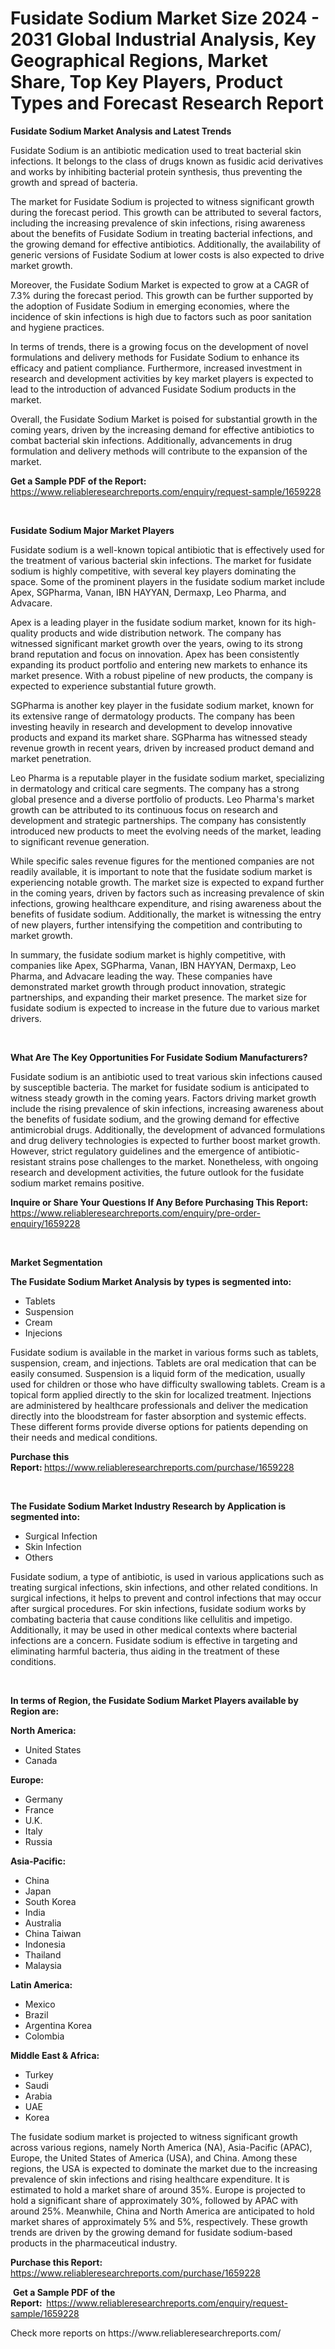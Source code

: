 <p><h1>Fusidate Sodium Market Size 2024 - 2031 Global Industrial Analysis, Key Geographical Regions, Market Share, Top Key Players, Product Types and Forecast Research Report</h1></p><p><strong>Fusidate Sodium Market Analysis and Latest Trends</strong></p>
<p><p>Fusidate Sodium is an antibiotic medication used to treat bacterial skin infections. It belongs to the class of drugs known as fusidic acid derivatives and works by inhibiting bacterial protein synthesis, thus preventing the growth and spread of bacteria.</p><p>The market for Fusidate Sodium is projected to witness significant growth during the forecast period. This growth can be attributed to several factors, including the increasing prevalence of skin infections, rising awareness about the benefits of Fusidate Sodium in treating bacterial infections, and the growing demand for effective antibiotics. Additionally, the availability of generic versions of Fusidate Sodium at lower costs is also expected to drive market growth.</p><p>Moreover, the Fusidate Sodium Market is expected to grow at a CAGR of 7.3% during the forecast period. This growth can be further supported by the adoption of Fusidate Sodium in emerging economies, where the incidence of skin infections is high due to factors such as poor sanitation and hygiene practices.</p><p>In terms of trends, there is a growing focus on the development of novel formulations and delivery methods for Fusidate Sodium to enhance its efficacy and patient compliance. Furthermore, increased investment in research and development activities by key market players is expected to lead to the introduction of advanced Fusidate Sodium products in the market.</p><p>Overall, the Fusidate Sodium Market is poised for substantial growth in the coming years, driven by the increasing demand for effective antibiotics to combat bacterial skin infections. Additionally, advancements in drug formulation and delivery methods will contribute to the expansion of the market.</p></p>
<p><strong>Get a Sample PDF of the Report:&nbsp;</strong> <a href="https://www.reliableresearchreports.com/enquiry/request-sample/1659228">https://www.reliableresearchreports.com/enquiry/request-sample/1659228</a></p>
<p>&nbsp;</p>
<p><strong>Fusidate Sodium Major Market Players</strong></p>
<p><p>Fusidate sodium is a well-known topical antibiotic that is effectively used for the treatment of various bacterial skin infections. The market for fusidate sodium is highly competitive, with several key players dominating the space. Some of the prominent players in the fusidate sodium market include Apex, SGPharma, Vanan, IBN HAYYAN, Dermaxp, Leo Pharma, and Advacare.</p><p>Apex is a leading player in the fusidate sodium market, known for its high-quality products and wide distribution network. The company has witnessed significant market growth over the years, owing to its strong brand reputation and focus on innovation. Apex has been consistently expanding its product portfolio and entering new markets to enhance its market presence. With a robust pipeline of new products, the company is expected to experience substantial future growth.</p><p>SGPharma is another key player in the fusidate sodium market, known for its extensive range of dermatology products. The company has been investing heavily in research and development to develop innovative products and expand its market share. SGPharma has witnessed steady revenue growth in recent years, driven by increased product demand and market penetration.</p><p>Leo Pharma is a reputable player in the fusidate sodium market, specializing in dermatology and critical care segments. The company has a strong global presence and a diverse portfolio of products. Leo Pharma's market growth can be attributed to its continuous focus on research and development and strategic partnerships. The company has consistently introduced new products to meet the evolving needs of the market, leading to significant revenue generation.</p><p>While specific sales revenue figures for the mentioned companies are not readily available, it is important to note that the fusidate sodium market is experiencing notable growth. The market size is expected to expand further in the coming years, driven by factors such as increasing prevalence of skin infections, growing healthcare expenditure, and rising awareness about the benefits of fusidate sodium. Additionally, the market is witnessing the entry of new players, further intensifying the competition and contributing to market growth.</p><p>In summary, the fusidate sodium market is highly competitive, with companies like Apex, SGPharma, Vanan, IBN HAYYAN, Dermaxp, Leo Pharma, and Advacare leading the way. These companies have demonstrated market growth through product innovation, strategic partnerships, and expanding their market presence. The market size for fusidate sodium is expected to increase in the future due to various market drivers.</p></p>
<p>&nbsp;</p>
<p><strong>What Are The Key Opportunities For Fusidate Sodium Manufacturers?</strong></p>
<p><p>Fusidate sodium is an antibiotic used to treat various skin infections caused by susceptible bacteria. The market for fusidate sodium is anticipated to witness steady growth in the coming years. Factors driving market growth include the rising prevalence of skin infections, increasing awareness about the benefits of fusidate sodium, and the growing demand for effective antimicrobial drugs. Additionally, the development of advanced formulations and drug delivery technologies is expected to further boost market growth. However, strict regulatory guidelines and the emergence of antibiotic-resistant strains pose challenges to the market. Nonetheless, with ongoing research and development activities, the future outlook for the fusidate sodium market remains positive.</p></p>
<p><strong>Inquire or Share Your Questions If Any Before Purchasing This Report:</strong> <a href="https://www.reliableresearchreports.com/enquiry/pre-order-enquiry/1659228">https://www.reliableresearchreports.com/enquiry/pre-order-enquiry/1659228</a></p>
<p>&nbsp;</p>
<p><strong>Market Segmentation</strong></p>
<p><strong>The Fusidate Sodium Market Analysis by types is segmented into:</strong></p>
<p><ul><li>Tablets</li><li>Suspension</li><li>Cream</li><li>Injecions</li></ul></p>
<p><p>Fusidate sodium is available in the market in various forms such as tablets, suspension, cream, and injections. Tablets are oral medication that can be easily consumed. Suspension is a liquid form of the medication, usually used for children or those who have difficulty swallowing tablets. Cream is a topical form applied directly to the skin for localized treatment. Injections are administered by healthcare professionals and deliver the medication directly into the bloodstream for faster absorption and systemic effects. These different forms provide diverse options for patients depending on their needs and medical conditions.</p></p>
<p><strong>Purchase this Report:&nbsp;</strong><a href="https://www.reliableresearchreports.com/purchase/1659228">https://www.reliableresearchreports.com/purchase/1659228</a></p>
<p>&nbsp;</p>
<p><strong>The Fusidate Sodium Market Industry Research by Application is segmented into:</strong></p>
<p><ul><li>Surgical Infection</li><li>Skin Infection</li><li>Others</li></ul></p>
<p><p>Fusidate sodium, a type of antibiotic, is used in various applications such as treating surgical infections, skin infections, and other related conditions. In surgical infections, it helps to prevent and control infections that may occur after surgical procedures. For skin infections, fusidate sodium works by combating bacteria that cause conditions like cellulitis and impetigo. Additionally, it may be used in other medical contexts where bacterial infections are a concern. Fusidate sodium is effective in targeting and eliminating harmful bacteria, thus aiding in the treatment of these conditions.</p></p>
<p>&nbsp;</p>
<p><strong>In terms of Region, the Fusidate Sodium Market Players available by Region are:</strong></p>
<p>
    <p> <strong> North America: </strong>
        <ul>
            <li>United States</li>
            <li>Canada</li>
        </ul>
        </p> 
    <p> <strong> Europe: </strong>
        <ul>
            <li>Germany</li>
            <li>France</li>
            <li>U.K.</li>
            <li>Italy</li>
            <li>Russia</li>
        </ul>
        </p> 
    <p> <strong> Asia-Pacific: </strong>
        <ul>
            <li>China</li>
            <li>Japan</li>
            <li>South Korea</li>
            <li>India</li>
            <li>Australia</li>
            <li>China Taiwan</li>
            <li>Indonesia</li>
            <li>Thailand</li>
            <li>Malaysia</li>
        </ul>
        </p> 
    <p> <strong> Latin America: </strong>
        <ul>
            <li>Mexico</li>
            <li>Brazil</li>
            <li>Argentina Korea</li>
            <li>Colombia</li>
        </ul>
        </p> 
    <p> <strong> Middle East & Africa: </strong>
        <ul>
            <li>Turkey</li>
            <li>Saudi</li>
            <li>Arabia</li>
            <li>UAE</li>
            <li>Korea</li>
        </ul>
    </p>
    </p>
<p><p>The fusidate sodium market is projected to witness significant growth across various regions, namely North America (NA), Asia-Pacific (APAC), Europe, the United States of America (USA), and China. Among these regions, the USA is expected to dominate the market due to the increasing prevalence of skin infections and rising healthcare expenditure. It is estimated to hold a market share of around 35%. Europe is projected to hold a significant share of approximately 30%, followed by APAC with around 25%. Meanwhile, China and North America are anticipated to hold market shares of approximately 5% and 5%, respectively. These growth trends are driven by the growing demand for fusidate sodium-based products in the pharmaceutical industry.</p></p>
<p><strong>Purchase this Report: </strong><a href="https://www.reliableresearchreports.com/purchase/1659228">https://www.reliableresearchreports.com/purchase/1659228</a></p>
<p>&nbsp;<strong>Get a Sample PDF of the Report:&nbsp;&nbsp;</strong><a href="https://www.reliableresearchreports.com/enquiry/request-sample/1659228">https://www.reliableresearchreports.com/enquiry/request-sample/1659228</a></p>
<p><strong></strong></p>
<p>Check more reports on https://www.reliableresearchreports.com/</p>